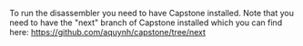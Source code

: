 To run the disassembler you need to have Capstone installed.
Note that you need to have the "next" branch of Capstone installed
which you can find here: https://github.com/aquynh/capstone/tree/next
